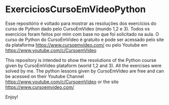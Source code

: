 # ExerciciosCursoEmVideoPython

Esse repositório é voltado para mostrar as resoluções dos exercícios do curso de Python dado pelo CursoEmVideo (mundo 1,2 e 3). Todos os exercícios foram feitos por mim 
com base no que foi solicitado na aula. O curso de Python do CursoEmVideo é gratuito e pode ser acessado pelo site da plataforma https://www.cursoemvideo.com/ 
ou pelo Youtube em https://www.youtube.com/c/CursoemVídeo

This repository is intended to show the resolutions of the Python course given by CursoEmVideo plataform (world 1,2 and 3). All the exercises were solved by me.
The python lessons given by CursoEmVideo are free and can be acessed on their Youtube Channel https://www.youtube.com/c/CursoemVídeo or the site https://www.cursoemvideo.com/ 

Enjoy!

